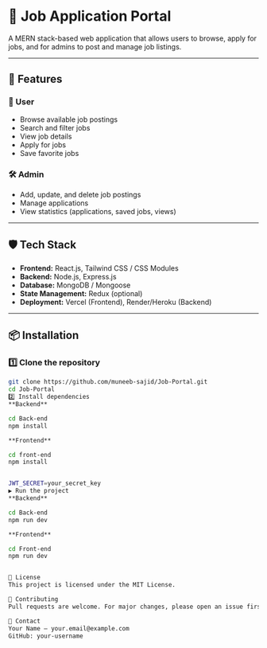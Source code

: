 # 📝 Job Application Portal

A MERN stack-based web application that allows users to browse, apply for jobs, and for admins to post and manage job listings.

---

## 🚀 Features

### 👤 User
- Browse available job postings
- Search and filter jobs
- View job details
- Apply for jobs
- Save favorite jobs

### 🛠 Admin
- Add, update, and delete job postings
- Manage applications
- View statistics (applications, saved jobs, views)

---

## 🛡 Tech Stack
- **Frontend:** React.js, Tailwind CSS / CSS Modules
- **Backend:** Node.js, Express.js
- **Database:** MongoDB / Mongoose
- **State Management:** Redux (optional)
- **Deployment:** Vercel (Frontend), Render/Heroku (Backend)

---

## 📦 Installation

### 1️⃣ Clone the repository
```bash
git clone https://github.com/muneeb-sajid/Job-Portal.git
cd Job-Portal
2️⃣ Install dependencies
**Backend**

cd Back-end
npm install

**Frontend**

cd front-end
npm install


JWT_SECRET=your_secret_key
▶️ Run the project
**Backend**

cd Back-end
npm run dev 

**Frontend**

cd Front-end
npm run dev


📜 License
This project is licensed under the MIT License.

🤝 Contributing
Pull requests are welcome. For major changes, please open an issue first to discuss what you would like to change.

📧 Contact
Your Name – your.email@example.com
GitHub: your-username

